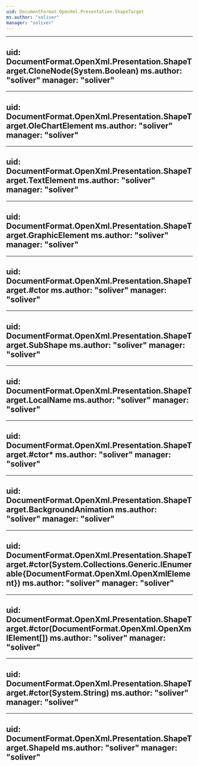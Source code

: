 ```yaml
---
uid: DocumentFormat.OpenXml.Presentation.ShapeTarget
ms.author: "soliver"
manager: "soliver"
---
```


---
uid: DocumentFormat.OpenXml.Presentation.ShapeTarget.CloneNode(System.Boolean)
ms.author: "soliver"
manager: "soliver"
---

---
uid: DocumentFormat.OpenXml.Presentation.ShapeTarget.OleChartElement
ms.author: "soliver"
manager: "soliver"
---

---
uid: DocumentFormat.OpenXml.Presentation.ShapeTarget.TextElement
ms.author: "soliver"
manager: "soliver"
---

---
uid: DocumentFormat.OpenXml.Presentation.ShapeTarget.GraphicElement
ms.author: "soliver"
manager: "soliver"
---

---
uid: DocumentFormat.OpenXml.Presentation.ShapeTarget.#ctor
ms.author: "soliver"
manager: "soliver"
---

---
uid: DocumentFormat.OpenXml.Presentation.ShapeTarget.SubShape
ms.author: "soliver"
manager: "soliver"
---

---
uid: DocumentFormat.OpenXml.Presentation.ShapeTarget.LocalName
ms.author: "soliver"
manager: "soliver"
---

---
uid: DocumentFormat.OpenXml.Presentation.ShapeTarget.#ctor*
ms.author: "soliver"
manager: "soliver"
---

---
uid: DocumentFormat.OpenXml.Presentation.ShapeTarget.BackgroundAnimation
ms.author: "soliver"
manager: "soliver"
---

---
uid: DocumentFormat.OpenXml.Presentation.ShapeTarget.#ctor(System.Collections.Generic.IEnumerable{DocumentFormat.OpenXml.OpenXmlElement})
ms.author: "soliver"
manager: "soliver"
---

---
uid: DocumentFormat.OpenXml.Presentation.ShapeTarget.#ctor(DocumentFormat.OpenXml.OpenXmlElement[])
ms.author: "soliver"
manager: "soliver"
---

---
uid: DocumentFormat.OpenXml.Presentation.ShapeTarget.#ctor(System.String)
ms.author: "soliver"
manager: "soliver"
---

---
uid: DocumentFormat.OpenXml.Presentation.ShapeTarget.ShapeId
ms.author: "soliver"
manager: "soliver"
---
